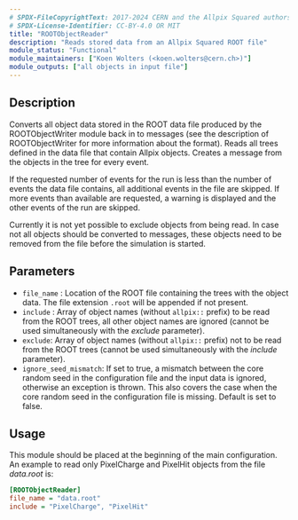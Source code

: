 ```yaml
---
# SPDX-FileCopyrightText: 2017-2024 CERN and the Allpix Squared authors
# SPDX-License-Identifier: CC-BY-4.0 OR MIT
title: "ROOTObjectReader"
description: "Reads stored data from an Allpix Squared ROOT file"
module_status: "Functional"
module_maintainers: ["Koen Wolters (<koen.wolters@cern.ch>)"]
module_outputs: ["all objects in input file"]
---
```


## Description

Converts all object data stored in the ROOT data file produced by the ROOTObjectWriter module back in to messages (see the description of ROOTObjectWriter for more information about the format). Reads all trees defined in the data file that contain Allpix objects. Creates a message from the objects in the tree for every event.

If the requested number of events for the run is less than the number of events the data file contains, all additional events in the file are skipped. If more events than available are requested, a warning is displayed and the other events of the run are skipped.

Currently it is not yet possible to exclude objects from being read. In case not all objects should be converted to messages, these objects need to be removed from the file before the simulation is started.

## Parameters

* `file_name` : Location of the ROOT file containing the trees with the object data. The file extension `.root` will be appended if not present.
* `include` : Array of object names (without `allpix::` prefix) to be read from the ROOT trees, all other object names are ignored (cannot be used simultaneously with the *exclude* parameter).
* `exclude`: Array of object names (without `allpix::` prefix) not to be read from the ROOT trees (cannot be used simultaneously with the *include* parameter).
* `ignore_seed_mismatch`: If set to true, a mismatch between the core random seed in the configuration file and the input data is ignored, otherwise an exception is thrown. This also covers the case when the core random seed in the configuration file is missing. Default is set to false.

## Usage

This module should be placed at the beginning of the main configuration. An example to read only PixelCharge and PixelHit objects from the file *data.root* is:

```ini
[ROOTObjectReader]
file_name = "data.root"
include = "PixelCharge", "PixelHit"
```
